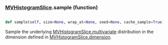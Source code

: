 ### [MVHistogramSlice](MVHistogramSlice.md).sample (function)


```py

def sample(self, size=None, wrap_at=None, seed=None, cache_sample=True)

```



Sample the underlying [MVHistogramSlice.multivariate](MVHistogramSlice.multivariate.md) distribution in the dimension
defined in [MVHistogramSlice.dimension](MVHistogramSlice.dimension.md).

